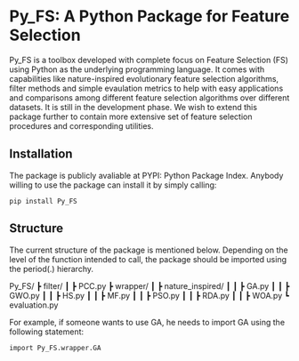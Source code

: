 # Py_FS: A Python Package for Feature Selection

Py_FS is a toolbox developed with complete focus on Feature Selection (FS) using Python as the underlying programming language. It comes with capabilities like nature-inspired evolutionary feature selection algorithms, filter methods and simple evaulation metrics to help with easy applications and comparisons among different feature selection algorithms over different datasets. It is still in the development phase. We wish to extend this package further to contain more extensive set of feature selection procedures and corresponding utilities.

## Installation

The package is publicly avaliable at PYPI: Python Package Index.
Anybody willing to use the package can install it by simply calling:
    
    pip install Py_FS

## Structure

The current structure of the package is mentioned below. Depending on the level of the function intended to call, the package should be imported using the period(.) hierarchy.

Py_FS/
┣ filter/
┃ ┣ PCC.py
┣ wrapper/
┃ ┣ nature_inspired/
┃ ┃ ┣ GA.py
┃ ┃ ┣ GWO.py
┃ ┃ ┣ HS.py
┃ ┃ ┣ MF.py
┃ ┃ ┣ PSO.py
┃ ┃ ┣ RDA.py
┃ ┃ ┣ WOA.py
┗ evaluation.py

For example, if someone wants to use GA, he needs to import GA using the following statement:

    import Py_FS.wrapper.GA
